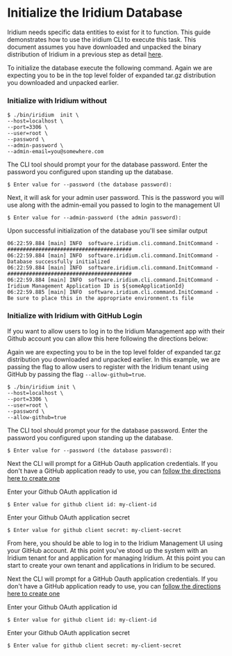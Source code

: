 # Initialize the Iridium Database

Iridium needs specific data entities to exist for it to function. This guide demonstrates how to use the iridium CLI
to execute this task.  This document assumes you have downloaded and unpacked the binary distribution of Iridium in a
previous step as detail [here](1.Install-the-CLI.md).

To initialize the database execute the following command.  Again we are expecting you to be in the top level folder of 
expanded tar.gz distribution you downloaded and unpacked earlier.  

### Initialize with Iridium without

```shell
$ ./bin/iridium  init \
--host=localhost \
--port=3306 \
--user=root \
--password \
--admin-password \
--admin-email=you@somewhere.com
```

The CLI tool should prompt your for the database password.  Enter the password you configured upon standing up
the database.
```shell
$ Enter value for --password (the database password): 
```

Next, it will ask for your admin user password.  This is the password you will use along with the admin-email you passed
to login to the management UI
```shell
$ Enter value for --admin-password (the admin password):
```

Upon successful initialization of the database you'll see similar output 
```shell
06:22:59.884 [main] INFO  software.iridium.cli.command.InitCommand - ########################################
06:22:59.884 [main] INFO  software.iridium.cli.command.InitCommand - Database successfully initialized
06:22:59.884 [main] INFO  software.iridium.cli.command.InitCommand - ########################################
06:22:59.884 [main] INFO  software.iridium.cli.command.InitCommand - Iridium Management Application ID is ${someApplicationId}
06:22:59.885 [main] INFO  software.iridium.cli.command.InitCommand - Be sure to place this in the appropriate environment.ts file
```

### Initialize with Iridium with GitHub Login
If you want to allow users to log in to the Iridium Management app with their Github account you can allow this here 
following the directions below:

Again we are expecting you to be in the top level folder of
expanded tar.gz distribution you downloaded and unpacked earlier. In this example, we are passing the flag to allow users to register
with the Iridium tenant using GitHub by passing the flag `--allow-github=true`.


```shell
$ ./bin/iridium init \
--host=localhost \
--port=3306 \
--user=root \
--password \
--allow-github=true
```

The CLI tool should prompt your for the database password.  Enter the password you configured upon standing up
the database.
```shell
$ Enter value for --password (the database password): 
```

Next the CLI will prompt for a GitHub Oauth application credentials.  If you don't have a GitHub application ready to use,
you can [follow the directions here to create one](create-github-application.md)

Enter your Github OAuth application id
```shell
$ Enter value for github client id: my-client-id
```
Enter your Github OAuth application secret
```shell
$ Enter value for github client secret: my-client-secret
```

From here, you should be able to log in to the Iridium Management UI using your GitHub account. At this point you've 
stood up the system with an Iridium tenant for and application for managing Iridium. At this point you can start to create your own tenant and applications
in Iridium to be secured. 


Next the CLI will prompt for a GitHub Oauth application credentials.  If you don't have a GitHub application ready to use,
you can [follow the directions here to create one](create-github-application.md)

Enter your Github OAuth application id
```shell
$ Enter value for github client id: my-client-id
```
Enter your Github OAuth application secret
```shell
$ Enter value for github client secret: my-client-secret
```

